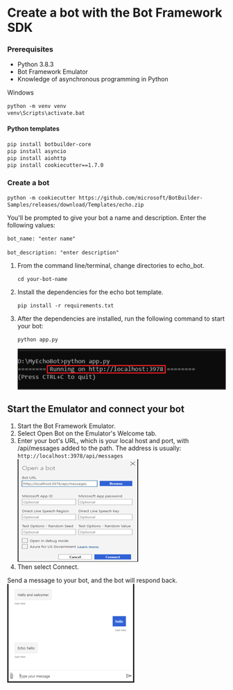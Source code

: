 # Create a bot with the Bot Framework SDK

### Prerequisites

- Python 3.8.3
- Bot Framework Emulator
- Knowledge of asynchronous programming in Python

Windows

```Windows
python -m venv venv
venv\Scripts\activate.bat
```

#### Python templates

```Console
pip install botbuilder-core
pip install asyncio
pip install aiohttp
pip install cookiecutter==1.7.0

```

### Create a bot

```
python -m cookiecutter https://github.com/microsoft/BotBuilder-Samples/releases/download/Templates/echo.zip
```

You'll be prompted to give your bot a name and description. Enter the following values:

```
bot_name: "enter name"

bot_description: "enter description"
```

1. From the command line/terminal, change directories to echo_bot.

   ```
   cd your-bot-name
   ```

2. Install the dependencies for the echo bot template.
   ```
   pip install -r requirements.txt
   ```
3. After the dependencies are installed, run the following command to start your bot:
   ```
   python app.py
   ```
   ![alt text](image.png)

## Start the Emulator and connect your bot

1. Start the Bot Framework Emulator.
2. Select Open Bot on the Emulator's Welcome tab.
3. Enter your bot's URL, which is your local host and port, with /api/messages added to the path. The address is usually: `http://localhost:3978/api/messages`
   ![alt text](image-1.png)
4. Then select Connect.

Send a message to your bot, and the bot will respond back.
![alt text](image-2.png)
